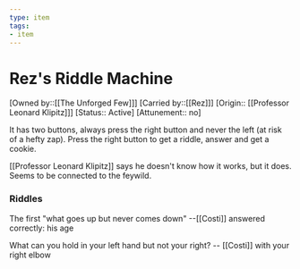 ```yaml
---
type: item
tags:
- item
---
```


# Rez's Riddle Machine

[Owned by::[[The Unforged Few]]]
[Carried by::[[Rez]]]
[Origin:: [[Professor Leonard Klipitz]]]
[Status:: Active]
[Attunement:: no]

It has two buttons, always press the right button and never the left (at risk of a hefty zap). Press the right button to get a riddle, answer and get a cookie.

[[Professor Leonard Klipitz]] says he doesn't know how it works, but it does. Seems to be connected to the feywild. 

### Riddles
The first "what goes up but never comes down"  --[[Costi]] answered correctly: his age

What can you hold in your left hand but not your right? -- [[Costi]] with your right elbow